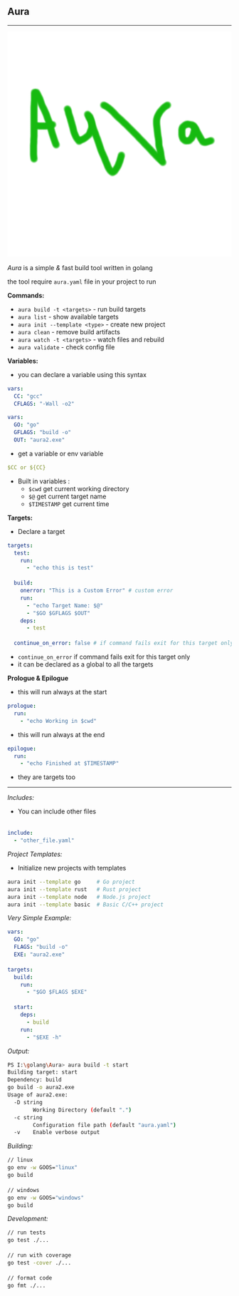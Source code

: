 ## Aura

---
![Aura](images/aura.png)

*Aura* is a simple *&* fast build tool written in golang

the tool require `aura.yaml` file in your project to run

**Commands:**

- `aura build -t <targets>` - run build targets
- `aura list` - show available targets
- `aura init --template <type>` - create new project
- `aura clean` - remove build artifacts
- `aura watch -t <targets>` - watch files and rebuild
- `aura validate` - check config file

**Variables:**

- you can declare a variable using this syntax

```yaml
vars:
  CC: "gcc"
  CFLAGS: "-Wall -o2"

```

```yaml
vars:
  GO: "go"
  GFLAGS: "build -o"
  OUT: "aura2.exe"
```

- get a variable or env variable

```yaml
$CC or ${CC}
```

- Built in variables :
	* `$cwd`       get current working directory
	* `$@`         get current target name
	* `$TIMESTAMP` get current time

**Targets:**

- Declare a target

```yaml
targets:
  test:
    run:
      - "echo this is test"
      
  build:
    onerror: "This is a Custom Error" # custom error
    run:
      - "echo Target Name: $@"
      - "$GO $GFLAGS $OUT"
    deps:
      - test

  continue_on_error: false # if command fails exit for this target only
```


- `continue_on_error`  if command fails exit for this target only
- it can be declared as a global to all the targets

**Prologue & Epilogue**

- this will run always at the start
```yaml
prologue:
  run:
    - "echo Working in $cwd"
```

- this will run always at the end

```yaml
epilogue:
  run:
    - "echo Finished at $TIMESTAMP"
```

- they are targets too

---

*Includes:*

- You can include other files

```yaml

include:
  - "other_file.yaml"

```

*Project Templates:*

- Initialize new projects with templates

```bash
aura init --template go     # Go project
aura init --template rust   # Rust project  
aura init --template node   # Node.js project
aura init --template basic  # Basic C/C++ project
```

*Very Simple Example:*

```yaml
vars:
  GO: "go"
  FLAGS: "build -o"
  EXE: "aura2.exe"

targets:
  build:
    run:
      - "$GO $FLAGS $EXE"
  
  start:
    deps:
      - build
    run:
      - "$EXE -h"
```

*Output:*

```bash
PS I:\golang\Aura> aura build -t start
Building target: start
Dependency: build
go build -o aura2.exe
Usage of aura2.exe:
  -D string
        Working Directory (default ".")
  -c string
        Configuration file path (default "aura.yaml")
  -v    Enable verbose output
```

*Building:*

```bash
// linux
go env -w GOOS="linux"
go build

// windows
go env -w GOOS="windows"
go build

```

*Development:*

```bash
// run tests
go test ./...

// run with coverage
go test -cover ./...

// format code
go fmt ./...
```


